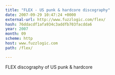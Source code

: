 ```yaml
---
title: "FLEX - US punk & hardcore discography"
date: 2007-09-29 10:47:24 +0000
external-url: http://www.fuzzlogic.com/flex/
hash: 76ddacdf1afa934c3addfb703facdda6
year: 2007
month: 09
scheme: http
host: www.fuzzlogic.com
path: /flex/

---
```


FLEX discography of US punk & hardcore
